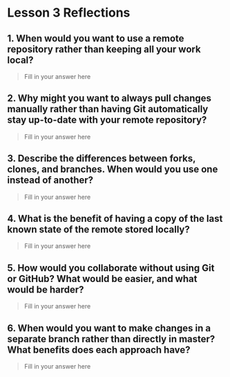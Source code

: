 # Lesson 3 Reflections

## 1. When would you want to use a remote repository rather than keeping all your work local?

>Fill in your answer here

## 2. Why might you want to always pull changes manually rather than having Git automatically stay up-to-date with your remote repository?

>Fill in your answer here

## 3. Describe the differences between forks, clones, and branches.  When would you use one instead of another?

>Fill in your answer here

## 4. What is the benefit of having a copy of the last known state of the remote stored locally?

>Fill in your answer here

## 5. How would you collaborate without using Git or GitHub?  What would be easier, and what would be harder?

>Fill in your answer here

## 6. When would you want to make changes in a separate branch rather than directly in master?  What benefits does each approach have?

>Fill in your answer here
